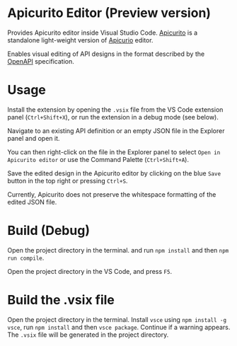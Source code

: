 # Apicurito Editor (Preview version)

Provides Apicurito editor inside Visual Studio Code. [Apicurito](https://github.com/Apicurio/apicurito) is a standalone light-weight version of [Apicurio](https://www.apicur.io/) editor.

Enables visual editing of API designs in the format described by the [OpenAPI](https://www.openapis.org/) specification.

# Usage

Install the extension by opening the `.vsix` file from the VS Code extension panel (`Ctrl+Shift+X`), or run the extension in a debug mode (see below).

Navigate to an existing API definition or an empty JSON file in the Explorer panel and open it.

You can then right-click on the file in the Explorer panel to select `Open in Apicurito editor` or use the Command Palette (`Ctrl+Shift+A`).

Save the edited design in the Apicurito editor by clicking on the blue `Save` button in the top right
or pressing `Ctrl+S`.

Currently, Apicurito does not preserve the whitespace formatting of the edited JSON file.

# Build (Debug)

Open the project directory in the terminal. and run `npm install` and then `npm run compile`.

Open the project directory in the VS Code, and press `F5`.

# Build the .vsix file

Open the project directory in the terminal. Install `vsce` using `npm install -g vsce`, run `npm install` and then `vsce package`. Continue if a warning appears. The `.vsix` file will be generated in the project directory.
